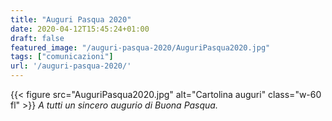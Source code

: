 ```yaml
---
title: "Auguri Pasqua 2020"
date: 2020-04-12T15:45:24+01:00
draft: false
featured_image: "/auguri-pasqua-2020/AuguriPasqua2020.jpg"
tags: ["comunicazioni"]
url: '/auguri-pasqua-2020/'
---
```


{{< figure src="AuguriPasqua2020.jpg" alt="Cartolina auguri" class="w-60 fl" >}}
*A tutti un sincero augurio di Buona Pasqua.*

